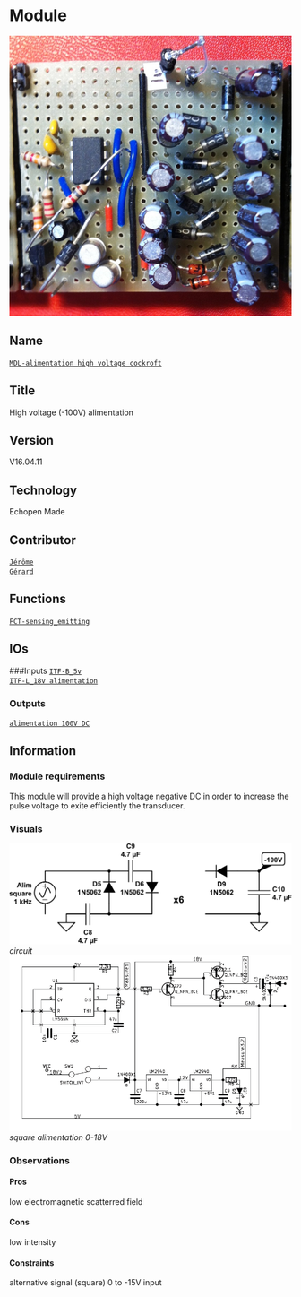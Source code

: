 # Module
![](viewme.png)

## Name
[`MDL-alimentation_high_voltage_cockroft`]()

## Title
High voltage (-100V) alimentation

## Version
V16.04.11 

## Technology
Echopen Made

## Contributor
[`Jérôme`](../../contributors/CTB-jerome)  
[`Gérard`](../../contributors/CTB-gerard)  


## Functions  
[`FCT-sensing_emitting`](../../functions/FCT-sensing_emitting)  

## IOs
###Inputs
[`ITF-B_5v`](../../interfaces/ITF-B_5v)  
[`ITF-L_18v alimentation`](../../interfaces/ITF-L_18v_alimentation)  

### Outputs
[`alimentation 100V DC`](../../interfaces/ITF-IM_A_100v)  


## Information

### Module requirements 
This module will provide a high voltage negative DC in order to increase the pulse voltage to exite efficiently the transducer.

### Visuals
![circuit](/modules/MDL-alimentation_high_voltage_cockroft/images/scheme2_cockroft.png)  
*circuit*    
![circuit](/modules/MDL-alimentation_high_voltage_cockroft/images/scheme_cockroft.jpg)  
*square alimentation 0-18V*

### Observations

#### Pros
low electromagnetic scatterred field  
#### Cons
low intensity  
#### Constraints
alternative signal (square) 0 to -15V input




